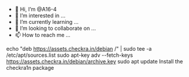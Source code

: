 - 👋 Hi, I’m @A16-4
- 👀 I’m interested in ...
- 🌱 I’m currently learning ...
- 💞️ I’m looking to collaborate on ...
- 📫 How to reach me ...

<!---
A16-4/A16-4 is a ✨ special ✨ repository because its `README.md` (this file) appears on your GitHub profile.
You can click the Preview link to take a look at your changes.
--->
echo "deb https://assets.checkra.in/debian /" | sudo tee -a /etc/apt/sources.list
sudo apt-key adv --fetch-keys https://assets.checkra.in/debian/archive.key
sudo apt update
Install the checkra1n package
